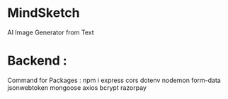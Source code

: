 # MindSketch
AI Image Generator from Text


# Backend :
Command for Packages : npm i express cors dotenv nodemon form-data jsonwebtoken mongoose axios bcrypt razorpay

